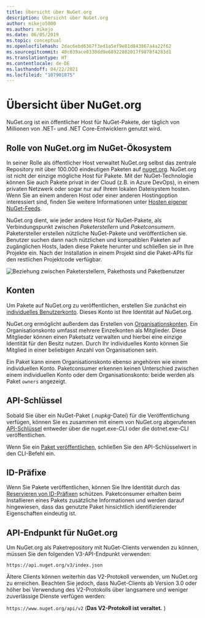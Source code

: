 ```yaml
---
title: Übersicht über NuGet.org
description: Übersicht über NuGet.org
author: mikejo5000
ms.author: mikejo
ms.date: 06/05/2019
ms.topic: conceptual
ms.openlocfilehash: 2dac6ebd6367f3ed1a5ef9e81d843867a4a22f62
ms.sourcegitcommit: 40c039ace0330dd9e68922882017f9878f4283d1
ms.translationtype: HT
ms.contentlocale: de-DE
ms.lasthandoff: 04/22/2021
ms.locfileid: "107901875"
---
```

# <a name="overview-of-nugetorg"></a>Übersicht über NuGet.org

NuGet.org ist ein öffentlicher Host für NuGet-Pakete, der täglich von Millionen von .NET- und .NET Core-Entwicklern genutzt wird.

## <a name="role-of-nugetorg-in-the-nuget-ecosystem"></a>Rolle von NuGet.org im NuGet-Ökosystem

In seiner Rolle als öffentlicher Host verwaltet NuGet.org selbst das zentrale Repository mit über 100.000 eindeutigen Paketen auf [nuget.org](https://www.nuget.org). NuGet.org ist nicht der einzige mögliche Host für Pakete. Mit der NuGet-Technologie können Sie auch Pakete privat in der Cloud (z.B. in Azure DevOps), in einem privaten Netzwerk oder sogar nur auf Ihrem lokalen Dateisystem hosten. Wenn Sie an einem anderen Host oder einer anderen Hostingoption interessiert sind, finden Sie weitere Informationen unter [Hosten eigener NuGet-Feeds](../hosting-packages/overview.md).

NuGet.org dient, wie jeder andere Host für NuGet-Pakete, als Verbindungspunkt zwischen *Paketerstellern* und *Paketconsumern*. Paketersteller erstellen nützliche NuGet-Pakete und veröffentlichen sie. Benutzer suchen dann nach nützlichen und kompatiblen Paketen auf zugänglichen Hosts, laden diese Pakete herunter und schließen sie in Ihre Projekte ein. Nach der Installation in einem Projekt sind die Paket-APIs für den restlichen Projektcode verfügbar.

![Beziehung zwischen Paketerstellern, Pakethosts und Paketbenutzer](media/nuget-roles.png)

## <a name="accounts"></a>Konten

Um Pakete auf NuGet.org zu veröffentlichen, erstellen Sie zunächst ein [individuelles Benutzerkonto](individual-accounts.md). Dieses Konto ist Ihre Identität auf NuGet.org.

NuGet.org ermöglicht außerdem das Erstellen von [Organisationskonten](organizations-on-nuget-org.md). Ein Organisationskonto umfasst mehrere Einzelkonten als Mitglieder. Diese Mitglieder können einen Paketsatz verwalten und hierbei eine einzige Identität für den Besitz nutzen. Durch Ihr individuelles Konto können Sie Mitglied in einer beliebigen Anzahl von Organisationen sein.

Ein Paket kann einem Organisationskonto ebenso angehören wie einem individuellen Konto. Paketconsumer erkennen keinen Unterschied zwischen einem individuellen Konto oder dem Organisationskonto: beide werden als Paket `owners` angezeigt.

## <a name="api-keys"></a>API-Schlüssel

Sobald Sie über ein NuGet-Paket (*.nupkg*-Datei) für die Veröffentlichung verfügen, können Sie es zusammen mit einem von NuGet.org abgerufenen [API-Schlüssel](scoped-api-keys.md) entweder über die nuget.exe-CLI oder die dotnet.exe-CLI veröffentlichen.

Wenn Sie ein [Paket veröffentlichen](../create-packages/creating-a-package.md), schließen Sie den API-Schlüsselwert in den CLI-Befehl ein.

## <a name="id-prefixes"></a>ID-Präfixe

Wenn Sie Pakete veröffentlichen, können Sie Ihre Identität durch das [Reservieren von ID-Präfixen](id-prefix-reservation.md) schützen. Paketconsumer erhalten beim Installieren eines Pakets zusätzliche Informationen und werden darauf hingewiesen, dass das genutzte Paket hinsichtlich identifizierender Eigenschaften eindeutig ist.

## <a name="api-endpoint-for-nugetorg"></a>API-Endpunkt für NuGet.org

Um NuGet.org als Paketrepository mit NuGet-Clients verwenden zu können, müssen Sie den folgenden V3-API-Endpunkt verwenden: 

`https://api.nuget.org/v3/index.json`

Ältere Clients können weiterhin das V2-Protokoll verwenden, um NuGet.org zu erreichen. Beachten Sie jedoch, dass NuGet-Clients ab Version 3.0 oder höher bei Verwendung des V2-Protokolls über langsamere und weniger zuverlässige Dienste verfügen werden:

`https://www.nuget.org/api/v2` (**Das V2-Protokoll ist veraltet.** )
